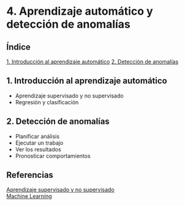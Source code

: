 # 4. Aprendizaje automático y detección de anomalías

## Índice

[1. Introducción al aprendizaje automático](#1-introduccion-al-machine-learning)
[2. Detección de anomalías](#2-deteccion-de-anomalias)

## 1. Introducción al aprendizaje automático

- Aprendizaje supervisado y no supervisado
- Regresión y clasificación

## 2. Detección de anomalías

- Planificar análisis
- Ejecutar un trabajo
- Ver los resultados
- Pronosticar comportamientos

## Referencias

[Aprendizaje supervisado y no supervisado](https://statologos.com/aprendizaje-supervisado-vs-no-supervisado/)  
[Machine Learning](https://www.elastic.co/guide/en/machine-learning/8.8/index.html)